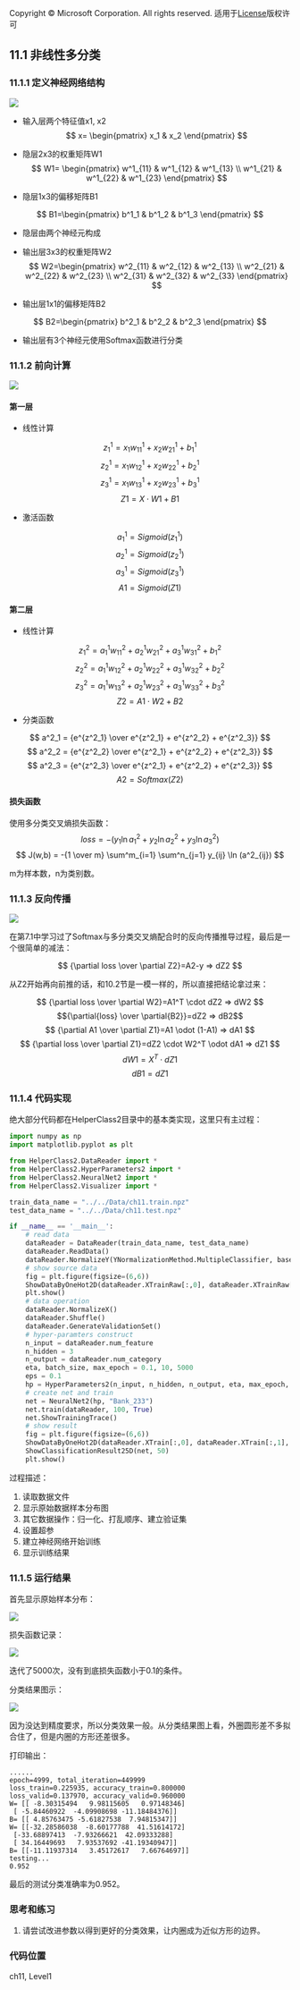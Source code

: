 Copyright © Microsoft Corporation. All rights reserved.
  适用于[License](https://github.com/Microsoft/ai-edu/blob/master/LICENSE.md)版权许可

## 11.1 非线性多分类

### 11.1.1 定义神经网络结构

<img src='../Images/11/nn.png'/>

- 输入层两个特征值x1, x2
$$
x=
\begin{pmatrix}
    x_1 & x_2
\end{pmatrix}
$$
- 隐层2x3的权重矩阵W1
$$
W1=
\begin{pmatrix}
    w^1_{11} & w^1_{12} & w^1_{13} \\
    w^1_{21} & w^1_{22} & w^1_{23}
\end{pmatrix}
$$

- 隐层1x3的偏移矩阵B1

$$
B1=\begin{pmatrix}
    b^1_1 & b^1_2 & b^1_3 
\end{pmatrix}
$$

- 隐层由两个神经元构成
- 输出层3x3的权重矩阵W2
$$
W2=\begin{pmatrix}
    w^2_{11} & w^2_{12} & w^2_{13} \\
    w^2_{21} & w^2_{22} & w^2_{23} \\
    w^2_{31} & w^2_{32} & w^2_{33} 
\end{pmatrix}
$$

- 输出层1x1的偏移矩阵B2

$$
B2=\begin{pmatrix}
    b^2_1 & b^2_2 & b^2_3 
  \end{pmatrix}
$$

- 输出层有3个神经元使用Softmax函数进行分类

### 11.1.2 前向计算

<img src='../Images/11/multiple_forward.png'/>

#### 第一层

- 线性计算

$$
z^1_1 = x_1 w^1_{11} + x_2 w^1_{21} + b^1_1
$$
$$
z^1_2 = x_1 w^1_{12} + x_2 w^1_{22} + b^1_2
$$
$$
z^1_3 = x_1 w^1_{13} + x_2 w^1_{23} + b^1_3
$$
$$
Z1 = X \cdot W1 + B1
$$

- 激活函数

$$
a^1_1 = Sigmoid(z^1_1) 
$$
$$
a^1_2 = Sigmoid(z^1_2) 
$$
$$
a^1_3 = Sigmoid(z^1_3) 
$$
$$
A1 = Sigmoid(Z1)
$$

#### 第二层

- 线性计算

$$
z^2_1 = a^1_1 w^2_{11} + a^1_2 w^2_{21} + a^1_3 w^2_{31} + b^2_1
$$
$$
z^2_2 = a^1_1 w^2_{12} + a^1_2 w^2_{22} + a^1_3 w^2_{32} + b^2_2
$$
$$
z^2_3 = a^1_1 w^2_{13} + a^1_2 w^2_{23} + a^1_3 w^2_{33} + b^2_3
$$
$$
Z2 = A1 \cdot W2 + B2
$$

- 分类函数

$$
a^2_1 = {e^{z^2_1} \over e^{z^2_1} + e^{z^2_2} + e^{z^2_3}}
$$
$$
a^2_2 = {e^{z^2_2} \over e^{z^2_1} + e^{z^2_2} + e^{z^2_3}}
$$
$$
a^2_3 = {e^{z^2_3} \over e^{z^2_1} + e^{z^2_2} + e^{z^2_3}}
$$
$$
A2 = Softmax(Z2)
$$

#### 损失函数

使用多分类交叉熵损失函数：
$$
loss = -(y_1 \ln a^2_1 + y_2 \ln a^2_2 + y_3 \ln a^2_3)
$$
$$
J(w,b) = -{1 \over m} \sum^m_{i=1} \sum^n_{j=1} y_{ij} \ln (a^2_{ij})
$$

m为样本数，n为类别数。

### 11.1.3 反向传播

<img src='../Images/11/multiple_backward.png'/>

在第7.1中学习过了Softmax与多分类交叉熵配合时的反向传播推导过程，最后是一个很简单的减法：

$$
{\partial loss \over \partial Z2}=A2-y => dZ2
$$

从Z2开始再向前推的话，和10.2节是一模一样的，所以直接把结论拿过来：

$$
{\partial loss \over \partial W2}=A1^T \cdot dZ2 => dW2
$$
$${\partial{loss} \over \partial{B2}}=dZ2 => dB2$$
$$
{\partial A1 \over \partial Z1}=A1 \odot (1-A1) => dA1
$$
$$
{\partial loss \over \partial Z1}=dZ2 \cdot W2^T \odot dA1 => dZ1 
$$
$$
dW1=X^T \cdot dZ1
$$
$$
dB1=dZ1
$$

### 11.1.4 代码实现

绝大部分代码都在HelperClass2目录中的基本类实现，这里只有主过程：

```Python
import numpy as np
import matplotlib.pyplot as plt

from HelperClass2.DataReader import *
from HelperClass2.HyperParameters2 import *
from HelperClass2.NeuralNet2 import *
from HelperClass2.Visualizer import *

train_data_name = "../../Data/ch11.train.npz"
test_data_name = "../../Data/ch11.test.npz"

if __name__ == '__main__':
    # read data
    dataReader = DataReader(train_data_name, test_data_name)
    dataReader.ReadData()
    dataReader.NormalizeY(YNormalizationMethod.MultipleClassifier, base=1)
    # show source data
    fig = plt.figure(figsize=(6,6))
    ShowDataByOneHot2D(dataReader.XTrainRaw[:,0], dataReader.XTrainRaw[:,1], dataReader.YTrain)
    plt.show()
    # data operation
    dataReader.NormalizeX()
    dataReader.Shuffle()
    dataReader.GenerateValidationSet()
    # hyper-paramters construct
    n_input = dataReader.num_feature
    n_hidden = 3
    n_output = dataReader.num_category
    eta, batch_size, max_epoch = 0.1, 10, 5000
    eps = 0.1
    hp = HyperParameters2(n_input, n_hidden, n_output, eta, max_epoch, batch_size, eps, NetType.MultipleClassifier, InitialMethod.Xavier)
    # create net and train
    net = NeuralNet2(hp, "Bank_233")
    net.train(dataReader, 100, True)
    net.ShowTrainingTrace()
    # show result
    fig = plt.figure(figsize=(6,6))
    ShowDataByOneHot2D(dataReader.XTrain[:,0], dataReader.XTrain[:,1], dataReader.YTrain)
    ShowClassificationResult25D(net, 50)
    plt.show()
```

过程描述：
1. 读取数据文件
2. 显示原始数据样本分布图
3. 其它数据操作：归一化、打乱顺序、建立验证集
4. 设置超参
5. 建立神经网络开始训练
6. 显示训练结果

### 11.1.5 运行结果

首先显示原始样本分布：

<img src='../Images/11/data.png'/>

损失函数记录：

<img src='../Images/11/loss.png'/>

迭代了5000次，没有到底损失函数小于0.1的条件。

分类结果图示：

<img src='../Images/11/result.png'/>

因为没达到精度要求，所以分类效果一般。从分类结果图上看，外圈圆形差不多拟合住了，但是内圈的方形还差很多。

打印输出：

```
......
epoch=4999, total_iteration=449999
loss_train=0.225935, accuracy_train=0.800000
loss_valid=0.137970, accuracy_valid=0.960000
W= [[ -8.30315494   9.98115605   0.97148346]
 [ -5.84460922  -4.09908698 -11.18484376]]
B= [[ 4.85763475 -5.61827538  7.94815347]]
W= [[-32.28586038  -8.60177788  41.51614172]
 [-33.68897413  -7.93266621  42.09333288]
 [ 34.16449693   7.93537692 -41.19340947]]
B= [[-11.11937314   3.45172617   7.66764697]]
testing...
0.952
```
最后的测试分类准确率为0.952。

### 思考和练习

1. 请尝试改进参数以得到更好的分类效果，让内圈成为近似方形的边界。

### 代码位置

ch11, Level1
